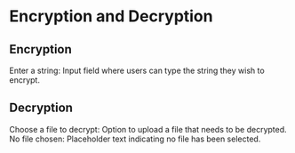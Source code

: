 # Encryption and Decryption

## Encryption
Enter a string: Input field where users can type the string they wish to encrypt.

## Decryption
Choose a file to decrypt: Option to upload a file that needs to be decrypted.
No file chosen: Placeholder text indicating no file has been selected.